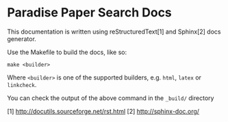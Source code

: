 # Paradise Paper Search Docs

This documentation is written using reStructuredText[1] and Sphinx[2] docs generator.


Use the Makefile to build the docs, like so:

   ```make <builder>```
   
Where `<builder>` is one of the supported builders, e.g. `html`, `latex` or `linkcheck`.

You can check the output of the above command in the `_build/` directory


[1] http://docutils.sourceforge.net/rst.html
[2] http://sphinx-doc.org/


